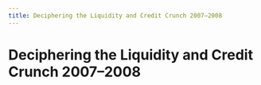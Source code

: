 ```yaml
---
title: Deciphering the Liquidity and Credit Crunch 2007–2008
---
```

# Deciphering the Liquidity and Credit Crunch 2007–2008
